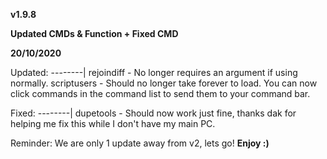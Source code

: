 **v1.9.8**

**Updated CMDs & Function + Fixed CMD**

**20/10/2020**

Updated:
--------|
rejoindiff - No longer requires an argument if using normally.
scriptusers - Should no longer take forever to load.
You can now click commands in the command list to send them to your command bar.

Fixed:
--------|
dupetools - Should now work just fine, thanks dak for helping me fix this while I don't have my main PC.

Reminder: We are only 1 update away from v2, lets go!
**Enjoy :)**
